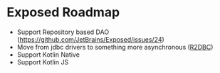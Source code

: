 # Exposed Roadmap

* Support Repository based DAO (https://github.com/JetBrains/Exposed/issues/24)
* Move from jdbc drivers to something more asynchronous ([R2DBC](https://r2dbc.io/))
* Support Kotlin Native
* Support Kotlin JS
